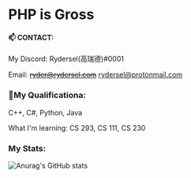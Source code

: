 # PHP is Gross 

#### 📫 CONTACT:

 My Discord: Rydersel(高瑞德)#0001

 Email: <s>ryder@rydersel.com</s>
        rydersel@protonmail.com

### 🚀My Qualificationa:

C++, C#, Python, Java

What I'm learning: CS 293, CS 111, CS 230


### My Stats:


![Anurag's GitHub stats](https://github-readme-stats.vercel.app/api?username=Rydersel&show_icons=true&theme=synthwave)
